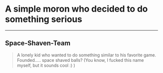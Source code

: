 # A simple moron who decided to do something serious

------------

## Space-Shaven-Team
> A lonely kid who wanted to do something similar to his favorite game. Founded..... space shaved balls? (You know, I fucked this name myself, but it sounds cool :) )
